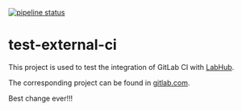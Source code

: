 [![pipeline status](https://gitlab.com/hzdr/test-external-ci/badges/master/pipeline.svg)](https://gitlab.com/hzdr/test-external-ci/pipelines)

# test-external-ci
This project is used to test the integration of GitLab CI with
[LabHub](https://github.com/brndnmtthws/labhub).

The corresponding project can be found in
[gitlab.com](https://gitlab.com/hzdr/test-external-ci).

Best change ever!!!
